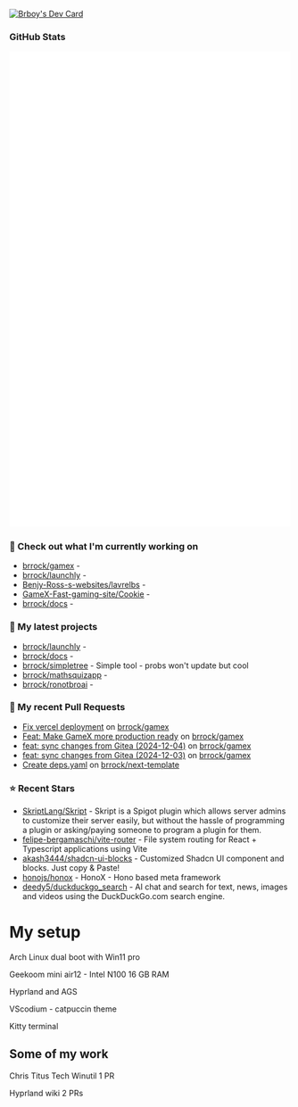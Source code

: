 <a href="https://app.daily.dev/brboy"><img src="https://api.daily.dev/devcards/v2/4Od30842NXiIC3it6dfHG.png?r=60c&type=default" width="356" alt="Brboy's Dev Card"/></a>
### GitHub Stats

<p align="left"><img src="https://raw.githubusercontent.com/brrock/brrock/main/github-metrics.svg" /></p>

### 👷 Check out what I'm currently working on

- [brrock/gamex](https://github.com/brrock/gamex) - 
- [brrock/launchly](https://github.com/brrock/launchly) - 
- [Benjy-Ross-s-websites/lavrelbs](https://github.com/Benjy-Ross-s-websites/lavrelbs) - 
- [GameX-Fast-gaming-site/Cookie](https://github.com/GameX-Fast-gaming-site/Cookie) - 
- [brrock/docs](https://github.com/brrock/docs) - 
### 🌱 My latest projects

- [brrock/launchly](https://github.com/brrock/launchly) - 
- [brrock/docs](https://github.com/brrock/docs) - 
- [brrock/simpletree](https://github.com/brrock/simpletree) - Simple tool - probs won&#39;t update but cool
- [brrock/mathsquizapp](https://github.com/brrock/mathsquizapp) - 
- [brrock/ronotbroai](https://github.com/brrock/ronotbroai) - 
### 🔨 My recent Pull Requests

- [Fix vercel deployment](https://github.com/brrock/gamex/pull/94) on [brrock/gamex](https://github.com/brrock/gamex)
- [Feat: Make  GameX more production ready](https://github.com/brrock/gamex/pull/93) on [brrock/gamex](https://github.com/brrock/gamex)
- [feat: sync changes from Gitea (2024-12-04)](https://github.com/brrock/gamex/pull/92) on [brrock/gamex](https://github.com/brrock/gamex)
- [feat: sync changes from Gitea (2024-12-03)](https://github.com/brrock/gamex/pull/91) on [brrock/gamex](https://github.com/brrock/gamex)
- [Create deps.yaml](https://github.com/brrock/next-template/pull/1) on [brrock/next-template](https://github.com/brrock/next-template)
### ⭐ Recent Stars

- [SkriptLang/Skript](https://github.com/SkriptLang/Skript) - Skript is a Spigot plugin which allows server admins to customize their server easily, but without the hassle of programming a plugin or asking/paying someone to program a plugin for them.
- [felipe-bergamaschi/vite-router](https://github.com/felipe-bergamaschi/vite-router) - File system routing for React &#43; Typescript applications using Vite
- [akash3444/shadcn-ui-blocks](https://github.com/akash3444/shadcn-ui-blocks) - Customized Shadcn UI component and blocks. Just copy &amp; Paste!
- [honojs/honox](https://github.com/honojs/honox) - HonoX - Hono based meta framework
- [deedy5/duckduckgo_search](https://github.com/deedy5/duckduckgo_search) - AI chat and search for text, news, images and videos using the DuckDuckGo.com search engine.
# My setup

Arch Linux dual boot with Win11 pro

Geekoom mini air12 - Intel N100 16 GB RAM

Hyprland and AGS 

VScodium - catpuccin theme

Kitty terminal

## Some of my work

Chris Titus Tech Winutil 1 PR

Hyprland wiki 2 PRs

